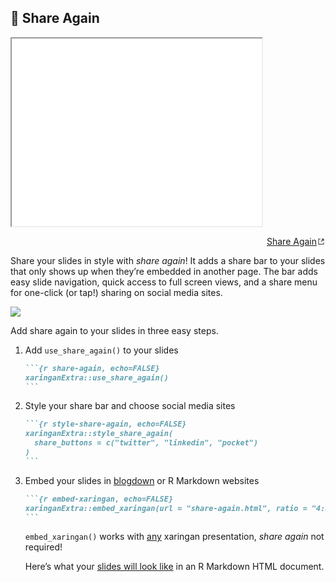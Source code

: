 ## 📼 Share Again

<div class="shareagain" style="min-width:300px;max-width:600px;margin:1em auto;"><iframe src="./share-again/share-again.html" title="Share Again" width="400" height="300" loading=lazy></iframe></div>
<p align="right"><a href="./share-again/share-again.html" target="_blank">Share Again<svg version="1.1" xmlns="http://www.w3.org/2000/svg" xmlns:xlink="http://www.w3.org/1999/xlink" x="0px" y="0px" width="12px" height="12px" viewBox="0 0 12 12" style="enable-background:new 0 0 12 12;fill:currentColor;height:1em;width:1em;top:0.18em;position:relative;" xml:space="preserve"><g id="Icons" style="opacity:0.75;"><g id="external"><polygon id="box" style="fill-rule:evenodd;clip-rule:evenodd;" points="2,2 5,2 5,3 3,3 3,9 9,9 9,7 10,7 10,10 2,10   "/><polygon id="arrow_13_" style="fill-rule:evenodd;clip-rule:evenodd;" points="6.211,2 10,2 10,5.789 8.579,4.368 6.447,6.5    5.5,5.553 7.632,3.421   "/></g></g><g id="Guides" style="display:none;"></g></svg></a></p>

Share your slides in style with *share again*! It adds a share bar to
your slides that only shows up when they’re embedded in another page.
The bar adds easy slide navigation, quick access to full screen views,
and a share menu for one-click (or tap!) sharing on social media sites.

![](figures/meet-share-again.jpg)

Add share again to your slides in three easy steps.

1.  Add `use_share_again()` to your slides

    ```` markdown
    ```{r share-again, echo=FALSE}
    xaringanExtra::use_share_again()
    ```
    ````

2.  Style your share bar and choose social media sites

    ```` markdown
    ```{r style-share-again, echo=FALSE}
    xaringanExtra::style_share_again(
      share_buttons = c("twitter", "linkedin", "pocket")
    )
    ```
    ````

3.  Embed your slides in
    [blogdown](https://bookdown.org/yihui/blogdown/) or R Markdown
    websites

    ```` markdown
    ```{r embed-xaringan, echo=FALSE}
    xaringanExtra::embed_xaringan(url = "share-again.html", ratio = "4:3")
    ```
    ````

    `embed_xaringan()` works with
    <span style="text-decoration: underline">any</span> xaringan
    presentation, *share again* not required!

    Here’s what your [slides will look
    like](https://pkg.garrickadenbuie.com/xaringanExtra/share-again/) in
    an R Markdown HTML document.

